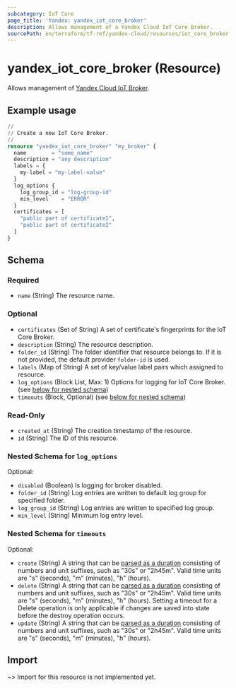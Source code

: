 ```yaml
---
subcategory: IoT Core
page_title: 'Yandex: yandex_iot_core_broker'
description: Allows management of a Yandex Cloud IoT Core Broker.
sourcePath: en/terraform/tf-ref/yandex-cloud/resources/iot_core_broker.md
---
```


# yandex_iot_core_broker (Resource)

Allows management of [Yandex Cloud IoT Broker](https://yandex.cloud/docs/iot-core/quickstart).

## Example usage

```terraform
//
// Create a new IoT Core Broker.
//
resource "yandex_iot_core_broker" "my_broker" {
  name        = "some_name"
  description = "any description"
  labels = {
    my-label = "my-label-value"
  }
  log_options {
    log_group_id = "log-group-id"
    min_level    = "ERROR"
  }
  certificates = [
    "public part of certificate1",
    "public part of certificate2"
  ]
}
```

<!-- schema generated by tfplugindocs -->
## Schema

### Required

- `name` (String) The resource name.

### Optional

- `certificates` (Set of String) A set of certificate's fingerprints for the IoT Core Broker.
- `description` (String) The resource description.
- `folder_id` (String) The folder identifier that resource belongs to. If it is not provided, the default provider `folder-id` is used.
- `labels` (Map of String) A set of key/value label pairs which assigned to resource.
- `log_options` (Block List, Max: 1) Options for logging for IoT Core Broker. (see [below for nested schema](#nestedblock--log_options))
- `timeouts` (Block, Optional) (see [below for nested schema](#nestedblock--timeouts))

### Read-Only

- `created_at` (String) The creation timestamp of the resource.
- `id` (String) The ID of this resource.

<a id="nestedblock--log_options"></a>
### Nested Schema for `log_options`

Optional:

- `disabled` (Boolean) Is logging for broker disabled.
- `folder_id` (String) Log entries are written to default log group for specified folder.
- `log_group_id` (String) Log entries are written to specified log group.
- `min_level` (String) Minimum log entry level.


<a id="nestedblock--timeouts"></a>
### Nested Schema for `timeouts`

Optional:

- `create` (String) A string that can be [parsed as a duration](https://pkg.go.dev/time#ParseDuration) consisting of numbers and unit suffixes, such as "30s" or "2h45m". Valid time units are "s" (seconds), "m" (minutes), "h" (hours).
- `delete` (String) A string that can be [parsed as a duration](https://pkg.go.dev/time#ParseDuration) consisting of numbers and unit suffixes, such as "30s" or "2h45m". Valid time units are "s" (seconds), "m" (minutes), "h" (hours). Setting a timeout for a Delete operation is only applicable if changes are saved into state before the destroy operation occurs.
- `update` (String) A string that can be [parsed as a duration](https://pkg.go.dev/time#ParseDuration) consisting of numbers and unit suffixes, such as "30s" or "2h45m". Valid time units are "s" (seconds), "m" (minutes), "h" (hours).

## Import

~> Import for this resource is not implemented yet.
